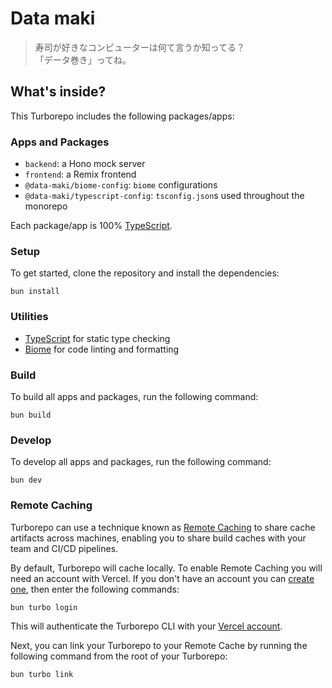 # Data maki

> 寿司が好きなコンピューターは何て言うか知ってる？  
  「データ巻き」ってね。

## What's inside?

This Turborepo includes the following packages/apps:

### Apps and Packages

- `backend`: a Hono mock server
- `frontend`: a Remix frontend
- `@data-maki/biome-config`: `biome` configurations
- `@data-maki/typescript-config`: `tsconfig.json`s used throughout the monorepo

Each package/app is 100% [TypeScript](https://www.typescriptlang.org/).

### Setup

To get started, clone the repository and install the dependencies:

```
bun install
```

### Utilities

- [TypeScript](https://www.typescriptlang.org/) for static type checking
- [Biome](https://biomejs.dev) for code linting and formatting

### Build

To build all apps and packages, run the following command:

```
bun build
```

### Develop

To develop all apps and packages, run the following command:

```
bun dev
```

### Remote Caching

Turborepo can use a technique known as [Remote Caching](https://turbo.build/repo/docs/core-concepts/remote-caching) to share cache artifacts across machines, enabling you to share build caches with your team and CI/CD pipelines.

By default, Turborepo will cache locally. To enable Remote Caching you will need an account with Vercel. If you don't have an account you can [create one](https://vercel.com/signup), then enter the following commands:

```
bun turbo login
```

This will authenticate the Turborepo CLI with your [Vercel account](https://vercel.com/docs/concepts/personal-accounts/overview).

Next, you can link your Turborepo to your Remote Cache by running the following command from the root of your Turborepo:

```
bun turbo link
```
